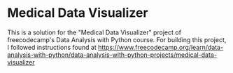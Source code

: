 # Medical Data Visualizer

This is a solution for the "Medical Data Visualizer" project of freecodecamp's Data Analysis with Python course. For building this project, I followed instructions found at https://www.freecodecamp.org/learn/data-analysis-with-python/data-analysis-with-python-projects/medical-data-visualizer
